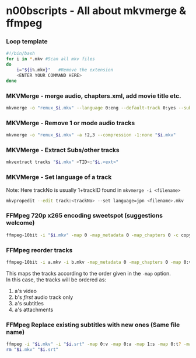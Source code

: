 # n00bscripts - All about mkvmerge & ffmpeg

### Loop template
```bash
#!/bin/bash
for i in *.mkv #Scan all mkv files
do
	i="${i%.mkv}"	#Remove the extension
	<ENTER YOUR COMMAND HERE>
done
```
### MKVMerge - merge audio, chapters.xml, add movie title etc.
```bash
mkvmerge -o "remux_$i.mkv" --language 0:eng --default-track 0:yes --sub-charset 1:UTF-8 --language 1:eng --default-track 1:yes "$i.mkv" --language 0:eng "$i.opus" --title "$name" --chapter-language eng --chapters "$i.chapters.xml" --track-order 0:0,1:0,0:1
```

### MKVMerge - Remove 1 or mode audio tracks
```bash
mkvmerge -o "remux_$i.mkv" -a !2,3 --compression -1:none "$i.mkv"
```

### MKVMerge - Extract Subs/other tracks
```bash
mkvextract tracks "$i.mkv" <TID>:"$i.<ext>"
```
### MKVMerge - Set language of a track
Note: Here trackNo is usually 1+trackID found in `mkvmerge -i <filename>`
```bash
mkvpropedit --edit track:<trackNo> --set language=jpn <filename>.mkv
```

### FFMpeg 720p x265 encoding sweetspot (suggestions welcome)
```bash
ffmpeg-10bit -i "$i.mkv" -map 0 -map_metadata 0 -map_chapters 0 -c copy -c:v libx265 -preset medium -x265-params "crf=25" -pix_fmt yuv420p10le -vf scale=1280:-2 -acodec libopus -af aformat=channel_layouts="7.1|5.1|stereo" -b:a 128k -copy_unknown "Encoded_$i.mkv"
```

### FFMpeg reorder tracks
```bash
ffmpeg-10bit -i a.mkv -i b.mkv -map_metadata 0 -map_chapters 0 -map 0:v:0 -map 1:a:0 -map 0:s:0 -map 0:t -c copy -copy_unknown output.mkv
```
This maps the tracks according to the order given in the `-map` option.  
In this case, the tracks will be ordered as:
1) a's video
2) b's *first* audio track only
3) a's subtitles
4) a's attachments

### FFMpeg Replace existing subtitles with new ones (Same file name)
```bash
ffmpeg -i "$i.mkv" -i "$i.srt" -map 0:v -map 0:a -map 1:s -map 0:t? -map_metadata 0 -map_chapters 0 -c copy -copy_unknown "remux_$i.mkv"
rm "$i.mkv" "$i.srt"
```

